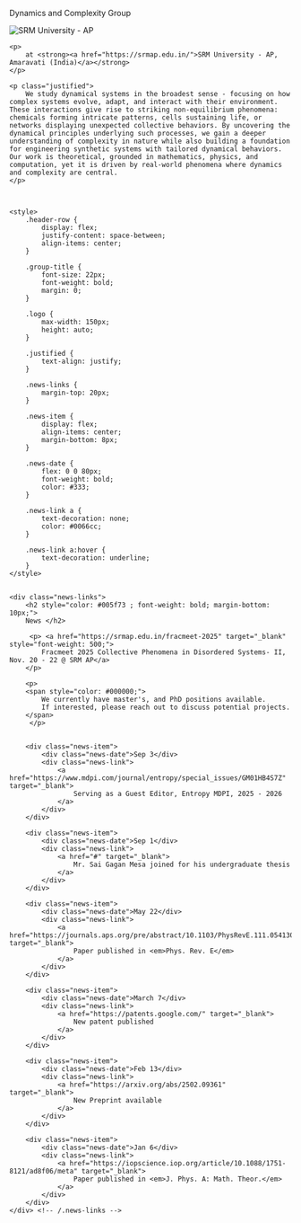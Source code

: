 <div class="content">
    <div class="header-row">
        <p class="group-title">
            Dynamics and Complexity Group
        </p>
        <img src="{{ site.baseurl }}/images/srmap-logo-2.png" 
             alt="SRM University - AP" 
             class="logo">
    </div>

    <p>
        at <strong><a href="https://srmap.edu.in/">SRM University - AP, Amaravati (India)</a></strong>
    </p>

    <p class="justified">
        We study dynamical systems in the broadest sense - focusing on how complex systems evolve, adapt, and interact with their environment. These interactions give rise to striking non-equilibrium phenomena: chemicals forming intricate patterns, cells sustaining life, or networks displaying unexpected collective behaviors. By uncovering the dynamical principles underlying such processes, we gain a deeper understanding of complexity in nature while also building a foundation for engineering synthetic systems with tailored dynamical behaviors. Our work is theoretical, grounded in mathematics, physics, and computation, yet it is driven by real-world phenomena where dynamics and complexity are central.
    </p>



    <style>
        .header-row {
            display: flex;
            justify-content: space-between;
            align-items: center;
        }

        .group-title {
            font-size: 22px;
            font-weight: bold;
            margin: 0;
        }

        .logo {
            max-width: 150px;
            height: auto;
        }

        .justified {
            text-align: justify;
        }

        .news-links {
            margin-top: 20px;
        }

        .news-item {
            display: flex;
            align-items: center;
            margin-bottom: 8px;
        }

        .news-date {
            flex: 0 0 80px;
            font-weight: bold;
            color: #333;
        }

        .news-link a {
            text-decoration: none;
            color: #0066cc;
        }

        .news-link a:hover {
            text-decoration: underline;
        }
    </style>


    <div class="news-links">
        <h2 style="color: #005f73 ; font-weight: bold; margin-bottom: 10px;">
        News </h2>

         <p> <a href="https://srmap.edu.in/fracmeet-2025" target="_blank" style="font-weight: 500;">
            Fracmeet 2025 Collective Phenomena in Disordered Systems- II, Nov. 20 - 22 @ SRM AP</a>
        </p>

        <p>
        <span style="color: #000000;">
            We currently have master's, and PhD positions available. 
            If interested, please reach out to discuss potential projects.
        </span>
         </p>


        <div class="news-item">
            <div class="news-date">Sep 3</div>
            <div class="news-link">
                <a href="https://www.mdpi.com/journal/entropy/special_issues/GM01HB4S7Z" target="_blank">
                    Serving as a Guest Editor, Entropy MDPI, 2025 - 2026
                </a>
            </div>
        </div>

        <div class="news-item">
            <div class="news-date">Sep 1</div>
            <div class="news-link">
                <a href="#" target="_blank">
                    Mr. Sai Gagan Mesa joined for his undergraduate thesis
                </a>
            </div>
        </div>

        <div class="news-item">
            <div class="news-date">May 22</div>
            <div class="news-link">
                <a href="https://journals.aps.org/pre/abstract/10.1103/PhysRevE.111.054130" target="_blank">
                    Paper published in <em>Phys. Rev. E</em>
                </a>
            </div>
        </div>

        <div class="news-item">
            <div class="news-date">March 7</div>
            <div class="news-link">
                <a href="https://patents.google.com/" target="_blank">
                    New patent published
                </a>
            </div>
        </div>

        <div class="news-item">
            <div class="news-date">Feb 13</div>
            <div class="news-link">
                <a href="https://arxiv.org/abs/2502.09361" target="_blank">
                    New Preprint available
                </a>
            </div>
        </div>

        <div class="news-item">
            <div class="news-date">Jan 6</div>
            <div class="news-link">
                <a href="https://iopscience.iop.org/article/10.1088/1751-8121/ad8f06/meta" target="_blank">
                    Paper published in <em>J. Phys. A: Math. Theor.</em>
                </a>
            </div>
        </div>
    </div> <!-- /.news-links -->
</div> <!-- /.content -->

